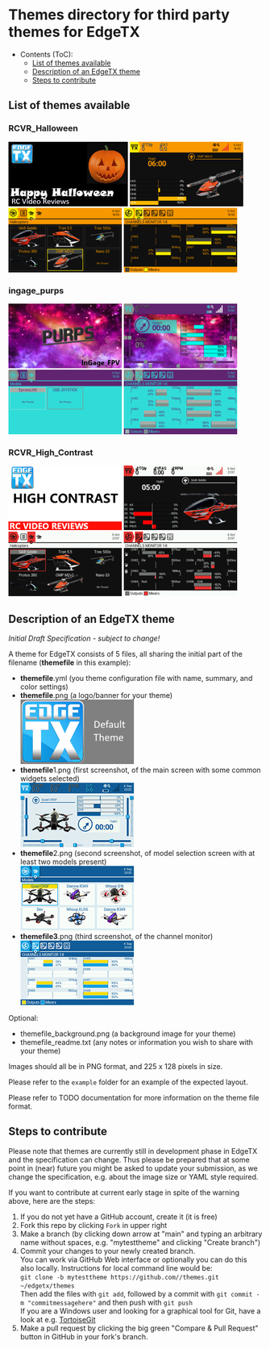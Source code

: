 # Themes directory for third party themes for EdgeTX

- Contents (ToC):
  * [List of themes available](#list-of-themes-available)
  * [Description of an EdgeTX theme](#description-of-an-edgetx-theme)
  * [Steps to contribute](#steps-to-contribute)

## List of themes available

### RCVR_Halloween
<img src="https://raw.githubusercontent.com/EdgeTX/themes/main/RCVR_Halloween.png"> <img src="https://raw.githubusercontent.com/EdgeTX/themes/main/RCVR_Halloween1.png"> <img src="https://raw.githubusercontent.com/EdgeTX/themes/main/RCVR_Halloween2.png"> <img src="https://raw.githubusercontent.com/EdgeTX/themes/main/RCVR_Halloween3.png">

### ingage_purps
<img src="https://raw.githubusercontent.com/EdgeTX/themes/main/ingage_purps.png"> <img src="https://raw.githubusercontent.com/EdgeTX/themes/main/ingage_purps1.png"> <img src="https://raw.githubusercontent.com/EdgeTX/themes/main/ingage_purps2.png"> <img src="https://raw.githubusercontent.com/EdgeTX/themes/main/ingage_purps3.png">

### RCVR_High_Contrast
<img src="https://raw.githubusercontent.com/EdgeTX/themes/main/RCVR_High_Contrast.png"> <img src="https://raw.githubusercontent.com/EdgeTX/themes/main/RCVR_High_Contrast1.png"> <img src="https://raw.githubusercontent.com/EdgeTX/themes/main/RCVR_High_Contrast2.png"> <img src="https://raw.githubusercontent.com/EdgeTX/themes/main/RCVR_High_Contrast3.png"> 

## Description of an EdgeTX theme

*Initial Draft Specification - subject to change!*

A theme for EdgeTX consists of 5 files, all sharing the initial part of the filename (**themefile** in this example):
  - **themefile**.yml (you theme configuration file with name, summary, and color settings)
  - **themefile**.png (a logo/banner for your theme)</br>
    ![Example Logo](example/ETX.png)
  - **themefile**1.png (first screenshot, of the main screen with some common widgets selected)</br>
    ![Example Screenshot 1](example/ETX1.png)
  - **themefile**2.png (second screenshot, of model selection screen with at least two models present)</br>
    ![Example Screenshot 2](example/ETX2.png)
  - **themefile3**.png (third screenshot, of the channel monitor)</br>
    ![Example Screenshot 3](example/ETX3.png)

Optional:
  - themefile_background.png (a background image for your theme)
  - themefile_readme.txt (any notes or information you wish to share with your theme)

Images should all be in PNG format, and 225 x 128 pixels in size.

Please refer to the `example` folder for an example of the expected layout.

Please refer to TODO documentation for more information on the theme file format.

## Steps to contribute

Please note that themes are currently still in development phase in EdgeTX and the specification can change. Thus please be prepared that at some point in (near) future you might be asked to update your submission, as we change the specification, e.g. about the image size or YAML style required.

If you want to contribute at current early stage in spite of the warning above, here are the steps:
<ol>
  <li>If you do not yet have a GitHub account, create it (it is free)</li>
  <li>Fork this repo by clicking <code>Fork</code> in upper right</li>
  <li>Make a branch (by clicking down arrow at "main" and typing an arbitrary name without spaces, e.g. "mytesttheme" and clicking "Create branch")</li>
  <li>Commit your changes to your newly created branch.
    <br>You can work via GitHub Web interface or optionally you can do this also locally. Instructions for local command line would be:
    <br><code>git clone -b mytesttheme https://github.com/<your user name in GitHub>/themes.git ~/edgetx/themes</code>
    <br>Then add the files with <code>git add</code>, followed by a commit with <code>git commit -m "commitmessagehere"</code> and then push with <code>git push</code>
  <br>If you are a Windows user and looking for a graphical tool for Git, have a look at e.g. <a href="https://tortoisegit.org/">TortoiseGit</a></li>
  <li>Make a pull request by clicking the big green "Compare & Pull Request" button in GitHub in your fork's branch.</li>
</ol>
